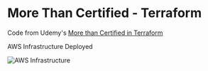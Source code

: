 # More Than Certified - Terraform
Code from Udemy's [More than Certified in Terraform](https://www.udemy.com/course/terraform-certified/)

AWS Infrastructure Deployed

![AWS Infrastructure](https://user-images.githubusercontent.com/5351051/120091521-34729b00-c0e2-11eb-9787-15cfdf464342.png)
